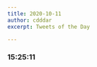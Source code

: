 ```yaml
---
title: 2020-10-11
author: cdddar
excerpt: Tweets of the Day

---
```


### 15:25:11

<blockquote class="twitter-tweet"><p lang="ja" dir="ltr"></p><a href="https://twitter.com/zuimaaa0609/status/1315165887016529920?ref_src=twsrc%5Etfw"></a></blockquote><script async src="https://platform.twitter.com/widgets.js" charset="utf-8"></script>
